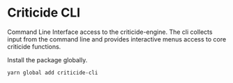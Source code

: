 # Criticide CLI

Command Line Interface access to the criticide-engine. The cli collects input from the command line and provides interactive menus access to core criticide functions.

Install the package globally.
```
yarn global add criticide-cli
```


